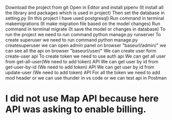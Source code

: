 Download the project from git
Open in Editor and install pipenv (It install all the library and packages which is used in project)
Then set the database in setting.py (In this project I have used postgresql)
Run command in terminal makemigrations (It make migration file based on the model changes)
Run command in terminal migrate (It save the model or changes in database)
To run the project we need to run command python manage.py runserver
To create superuser we need to run command python manage.py createsuperuser
we can open admin panel on browser "baseurl/admin/"
we can see all the api on browser "baseurl/user/"
We can create user form create-user api
To create token we need to use auth api
We can get all user from get-all-user(We need to add token) API
We can get user by id from get-user-by-id (We need to add token) API
We can get user by id from update-user (We need to add token) API
For all the token we need to add mod header or we can use thunder in vs code or we can test api in Postman
# I did not use Map API because here API was asking to enable billing.
